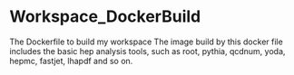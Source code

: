 # Workspace_DockerBuild
The Dockerfile to build my workspace
The image build by this docker file includes the basic hep analysis tools, such as root, pythia, qcdnum, yoda, hepmc, fastjet, lhapdf and so on.
